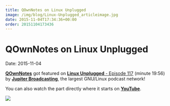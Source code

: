 ```yaml
---
title: QOwnNotes on Linux Unplugged
image: /img/blog/Linux-Unplugged_articleimage.jpg
date: 2015-11-04T17:34:36+00:00
order: 20151104173436
---
```


# QOwnNotes on Linux Unplugged

<v-subheader class="blog">Date: 2015-11-04</v-subheader>

[**QOwnNotes**](http://www.qownnotes.org/) got featured on [**Linux Unplugged** - Episode 117](http://www.jupiterbroadcasting.com/90016/does-slack-mattermost-lup-117/) (minute 19:56) by **[Jupiter Broadcasting](http://www.jupiterbroadcasting.com/)**, the largest GNU/Linux podcast network!

You can also watch the part directly where it starts on **[YouTube](https://youtu.be/189EVbWmxYc?t=19m56s)**.

[![](/img/blog/Linux-Unplugged_articleimage.jpg)](https://youtu.be/189EVbWmxYc?t=19m56s)
